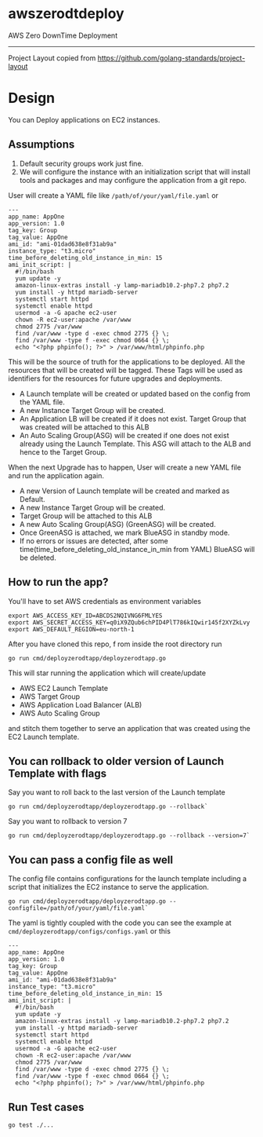 # awszerodtdeploy
AWS Zero DownTime Deployment

---


Project Layout copied from https://github.com/golang-standards/project-layout 

# Design
You can Deploy applications on EC2 instances.

## Assumptions
1. Default security groups work just fine.
2. We will configure the instance with an initialization script that will install tools and packages and may configure the application from a git repo.

User will create a YAML file like `/path/of/your/yaml/file.yaml` or 

```
---
app_name: AppOne
app_version: 1.0
tag_key: Group
tag_value: AppOne
ami_id: "ami-01dad638e8f31ab9a"
instance_type: "t3.micro"
time_before_deleting_old_instance_in_min: 15 
ami_init_script: |
  #!/bin/bash
  yum update -y
  amazon-linux-extras install -y lamp-mariadb10.2-php7.2 php7.2
  yum install -y httpd mariadb-server
  systemctl start httpd
  systemctl enable httpd
  usermod -a -G apache ec2-user
  chown -R ec2-user:apache /var/www
  chmod 2775 /var/www
  find /var/www -type d -exec chmod 2775 {} \;
  find /var/www -type f -exec chmod 0664 {} \;
  echo "<?php phpinfo(); ?>" > /var/www/html/phpinfo.php

```

This will be the source of truth for the applications to be deployed. All the resources that will be created will be tagged.
These Tags will be used as identifiers for the resources for future upgrades and deployments.

- A Launch template will be created or updated based on the config from the YAML file.
- A new Instance Target Group will be created.
- An Application LB will be created if it does not exist. Target Group that was created will be attached to this ALB
- An Auto Scaling Group(ASG) will be created if one does not exist already using the Launch Template. This ASG will attach to the ALB and hence to the Target Group.

When the next Upgrade has to happen, User will create a new YAML file and run the application again.

- A new Version of Launch template will be created and marked as Default.
- A new Instance Target Group will be created.
- Target Group will be attached to this ALB
- A new Auto Scaling Group(ASG) (GreenASG) will be created.
- Once GreenASG is attached, we mark BlueASG in standby mode.
- If no errors or issues are detected, after some time(time_before_deleting_old_instance_in_min from YAML) BlueASG will be deleted.

## How to run the app?
You'll have to set AWS credentials as environment variables

```
export AWS_ACCESS_KEY_ID=ABCDS2NQIVNG6FMLYES   
export AWS_SECRET_ACCESS_KEY=q0iX9ZQub6chPID4PlT786kIQwir145f2XYZkLvy
export AWS_DEFAULT_REGION=eu-north-1
```

After you have cloned this repo, f  rom inside the root directory run

```
go run cmd/deployzerodtapp/deployzerodtapp.go
```

This will star running the application which will create/update
- AWS EC2 Launch Template
- AWS Target Group
- AWS Application Load Balancer (ALB) 
- AWS Auto Scaling Group

and stitch them together to serve an application that was created using the EC2 Launch template.

## You can rollback to older version of Launch Template with flags

Say you want to roll back to the last version of the Launch template

``` 
go run cmd/deployzerodtapp/deployzerodtapp.go --rollback`
```

Say you want to rollback to version 7

``` 
go run cmd/deployzerodtapp/deployzerodtapp.go --rollback --version=7`
```

## You can pass a config file as well
The config file contains configurations for the launch template including a script that initializes the EC2 instance to serve the application.

``` 
go run cmd/deployzerodtapp/deployzerodtapp.go --configfile=/path/of/your/yaml/file.yaml`
```

The yaml is tightly coupled with the code you can see the example at 
`cmd/deployzerodtapp/configs/configs.yaml` or this

```
---
app_name: AppOne
app_version: 1.0
tag_key: Group
tag_value: AppOne
ami_id: "ami-01dad638e8f31ab9a"
instance_type: "t3.micro"
time_before_deleting_old_instance_in_min: 15 
ami_init_script: |
  #!/bin/bash
  yum update -y
  amazon-linux-extras install -y lamp-mariadb10.2-php7.2 php7.2
  yum install -y httpd mariadb-server
  systemctl start httpd
  systemctl enable httpd
  usermod -a -G apache ec2-user
  chown -R ec2-user:apache /var/www
  chmod 2775 /var/www
  find /var/www -type d -exec chmod 2775 {} \;
  find /var/www -type f -exec chmod 0664 {} \;
  echo "<?php phpinfo(); ?>" > /var/www/html/phpinfo.php

```

## Run Test cases

``` 
go test ./...
```


